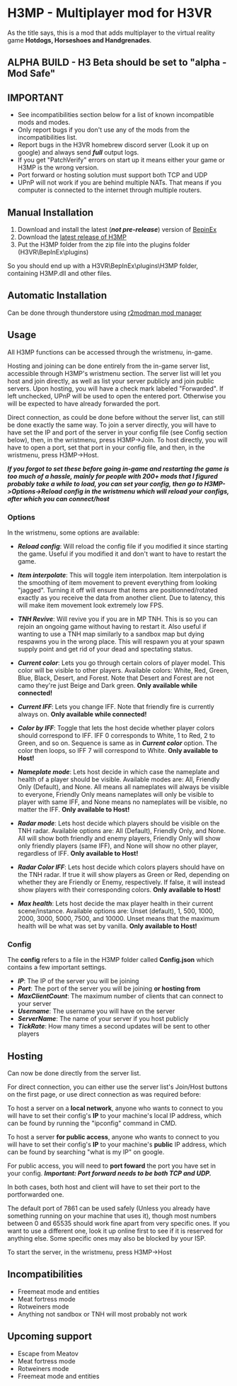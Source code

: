 # H3MP - Multiplayer mod for H3VR

As the title says, this is a mod that adds multiplayer to the virtual reality game **Hotdogs, Horseshoes and Handgrenades**.

## ALPHA BUILD - H3 Beta should be set to "alpha - Mod Safe"

## IMPORTANT

- See incompatibilities section below for a list of known incompatible mods and modes.
- Only report bugs if you don't use any of the mods from the incompatibilities list.
- Report bugs in the H3VR homebrew discord server (Look it up on google) and always send **_full_** output logs.
- If you get "PatchVerify" errors on start up it means either your game or H3MP is the wrong version.
- Port forward or hosting solution must support both TCP and UDP
- UPnP will not work if you are behind multiple NATs. That means if you computer is connected to the internet through multiple routers.

## Manual Installation

1. Download and install the latest (**_not pre-release_**) version of [BepinEx](https://github.com/BepInEx/BepInEx/releases)
2. Download the [latest release of H3MP](https://github.com/TommySoucy/H3MP/releases)
3. Put the H3MP folder from the zip file into the plugins folder (H3VR\BepInEx\plugins)

So you should end up with a H3VR\BepInEx\plugins\H3MP folder, containing H3MP.dll and other files.

## Automatic Installation

Can be done through thunderstore using [r2modman mod manager](https://h3vr.thunderstore.io/package/ebkr/r2modman/)

## Usage

All H3MP functions can be accessed through the wristmenu, in-game.

Hosting and joining can be done entirely from the in-game server list, accessible through H3MP's wristmenu section.
The server list will let you host and join directly, as well as list your server publicly and join public servers.
Upon hosting, you will have a check mark labeled "Forwarded". If left unchecked, UPnP will be used to open the entered port. Otherwise you will be expected to have already forwarded the port.

Direct connection, as could be done before without the server list, can still be done exactly the same way.
To join a server directly, you will have to have set the IP and port of the server in your config file (see Config section below), then, in the wristmenu, press H3MP->Join.
To host directly, you will have to open a port, set that port in your config file, and then, in the wristmenu, press H3MP->Host.

**_If you forgot to set these before going in-game and restarting the game is too much of a hassle, mainly for people with 200+ mods that I figured probably take a while to load, you can set your config, then go to H3MP->Options->Reload config in the wristmenu which will reload your configs, after which you can connect/host_**

### Options

In the wristmenu, some options are available:

- **_Reload config_**: Will reload the config file if you modified it since starting the game. Useful if you modified it and don't want to have to restart the game.

- **_Item interpolate_**: This will toggle item interpolation. Item interpolation is the smoothing of item movement to prevent everything from looking "jagged". Turning it off will ensure that items are positionned/rotated exactly as you receive the data from another client. Due to latency, this will make item movement look extremely low FPS.

- **_TNH Revive_**: Will revive you if you are in MP TNH. This is so you can rejoin an ongoing game without having to restart it. Also useful if wanting to use a TNH map similarly to a sandbox map but dying respawns you in the wrong place. This will respawn you at your spawn supply point and get rid of your dead and spectating status.

- **_Current color_**: Lets you go through certain colors of player model. This color will be visible to other players. Available colors: White, Red, Green, Blue, Black, Desert, and Forest. Note that Desert and Forest are not camo they're just Beige and Dark green. **Only available while connected!**

- **_Current IFF_**: Lets you change IFF. Note that friendly fire is currently always on. **Only available while connected!**

- **_Color by IFF_**: Toggle that lets the host decide whether player colors should correspond to IFF. IFF 0 corresponds to White, 1 to Red, 2 to Green, and so on. Sequence is same as in **_Current color_** option. The color then loops, so IFF 7 will correspond to White. **Only available to Host!**

- **_Nameplate mode_**: Lets host decide in which case the nameplate and health of a player should be visible. Available modes are: All, Friendly Only (Default), and None. All means all nameplates will always be visible to everyone, Friendly Only means nameplates will only be visible to player with same IFF, and None means no nameplates will be visible, no matter the IFF. **Only available to Host!**

- **_Radar mode_**: Lets host decide which players should be visible on the TNH radar. Available options are: All (Default), Friendly Only, and None. All will show both friendly and enemy players, Friendly Only will show only friendly players (same IFF), and None will show no other player, regardless of IFF. **Only available to Host!**

- **_Radar Color IFF_**: Lets host decide which colors players should have on the TNH radar. If true it will show players as Green or Red, depending on whether they are Friendly or Enemy, respectively. If false, it will instead show players with their corresponding colors. **Only available to Host!**

- **_Max health_**: Lets host decide the max player health in their current scene/instance. Available options are: Unset (default), 1, 500, 1000, 2000, 3000, 5000, 7500, and 10000. Unset means that the maximum health will be what was set by vanilla. **Only available to Host!**

### Config

The **config** refers to a file in the H3MP folder called **Config.json** which contains a few important settings.

- **_IP_**: The IP of the server you will be joining
- **_Port_**: The port of the server you will be joining **or hosting from**
- **_MaxClientCount_**: The maximum number of clients that can connect to your server
- **_Username_**: The username you will have on the server
- **_ServerName_**: The name of your server if you host publicly
- **_TickRate_**: How many times a second updates will be sent to other players

## Hosting

Can now be done directly from the server list.

For direct connection, you can either use the server list's Join/Host buttons on the first page, or use direct connection as was required before:

To host a server on a **local network**, anyone who wants to connect to you will have to set their config's **IP** to your machine's local IP address, which can be found by running the "ipconfig" command in CMD.

To host a server **for public access**, anyone who wants to connect to you will have to set their config's **IP** to your machine's **public** IP address, which can be found by searching "what is my IP" on google.

For public access, you will need to **port foward** the port you have set in your config. **_Important: Port forward needs to be both TCP and UDP._**

In both cases, both host and client will have to set their port to the portforwarded one.

The default port of 7861 can be used safely (Unless you already have something running on your machine that uses it), though most numbers between 0 and 65535 should work fine apart from very specific ones. If you want to use a different one, look it up online first to see if it is reserved for anything else. Some specific ones may also be blocked by your ISP.

To start the server, in the wristmenu, press H3MP->Host

## Incompatibilities

- Freemeat mode and entities
- Meat fortress mode
- Rotweiners mode
- Anything not sandbox or TNH will most probably not work

## Upcoming support

- Escape from Meatov
- Meat fortress mode
- Rotweiners mode
- Freemeat mode and entities
